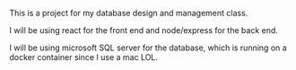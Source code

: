 This is a project for my database design and management class. 

I will be using react for the front end and node/express for the back end. 

I will be using microsoft SQL server for the database, which is running on a docker container since I use a mac LOL. 